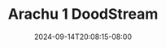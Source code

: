 --- 
title: "Arachu 1  DoodStream"
description: "  bokeh Arachu 1  DoodStream terbaru full vidio baru"
date: 2024-09-14T20:08:15-08:00
file_code: "c38eyko1izwk"
draft: false
cover: "doa1rd8y48lsgz7g.jpg"
tags: ["Arachu", "DoodStream", "bokep-indo", "bokep-viral", "bokep-ig"]
length: 65
fld_id: "1483117"
foldername: "Arachu update"
categories: ["Arachu update"]
views: 0
---